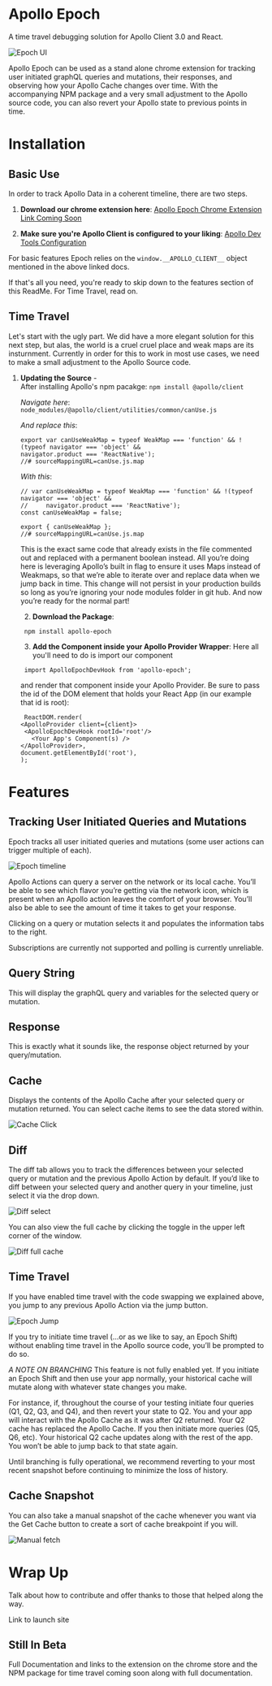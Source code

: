 # Apollo Epoch

A time travel debugging solution for Apollo Client 3.0 and React.

![Epoch UI](epoch_ui.gif)

Apollo Epoch can be used as a stand alone chrome extension for tracking user initiated graphQL queries and mutations, their responses, and observing how your Apollo Cache changes over time. With the accompanying NPM package and a very small adjustment to the Apollo source code, you can also revert your Apollo state to previous points in time.

# Installation

## Basic Use

In order to track Apollo Data in a coherent timeline, there are two steps.

1. **Download our chrome extension here**: [Apollo Epoch Chrome Extension Link Coming Soon](www.comingsoon.com)

2. **Make sure you're Apollo Client is configured to your liking**: [Apollo Dev Tools Configuration](https://www.apollographql.com/docs/react/development-testing/developer-tooling/#configuration)

For basic features Epoch relies on the `window.__APOLLO_CLIENT__` object mentioned in the above linked docs.

If that's all you need, you're ready to skip down to the features section of this ReadMe. For Time Travel, read on.

## Time Travel

Let's start with the ugly part. We did have a more elegant solution for this next step, but alas, the world is a cruel cruel place and weak maps are its insturnment. Currently in order for this to work in most use cases, we need to make a small adjustment to the Apollo Source code.

1. **Updating the Source** -  
    After installing Apollo's npm pacakge:
   `npm install @apollo/client`

   _Navigate here_:
   `node_modules/@apollo/client/utilities/common/canUse.js`

   _And replace this_:

   ```
   export var canUseWeakMap = typeof WeakMap === 'function' && !(typeof navigator === 'object' &&
   navigator.product === 'ReactNative');
   //# sourceMappingURL=canUse.js.map
   ```

   _With this_:

   ```
   // var canUseWeakMap = typeof WeakMap === 'function' && !(typeof navigator === 'object' &&
   //     navigator.product === 'ReactNative');
   const canUseWeakMap = false;

   export { canUseWeakMap };
   //# sourceMappingURL=canUse.js.map
   ```

   This is the exact same code that already exists in the file commented out and replaced with a permanent boolean instead. All you’re doing here is leveraging Apollo’s built in flag to ensure it uses Maps instead of Weakmaps, so that we’re able to iterate over and replace data when we jump back in time. This change will not persist in your production builds so long as you’re ignoring your node modules folder in git hub. And now you’re ready for the normal part!

   2. **Download the Package**:

   ```
    npm install apollo-epoch
   ```

   3. **Add the Component inside your Apollo Provider Wrapper**:
      Here all you'll need to do is import our component

   ```
    import ApolloEpochDevHook from 'apollo-epoch';
   ```

   and render that component inside your Apollo Provider. Be sure to pass the id of the DOM element that holds your React App (in our example that id is root):

   ```
    ReactDOM.render(
   <ApolloProvider client={client}>
    <ApolloEpochDevHook rootId='root'/>
      <Your App's Component(s) />
   </ApolloProvider>,
   document.getElementById('root'),
   );
   ```

# Features

## Tracking User Initiated Queries and Mutations

Epoch tracks all user initiated queries and mutations (some user actions can trigger multiple of each).

![Epoch timeline](epoch_timeline.gif)

Apollo Actions can query a server on the network or its local cache. You’ll be able to see which flavor you’re getting via the network icon, which is present when an Apollo action leaves the comfort of your browser. You’ll also be able to see the amount of time it takes to get your response.

Clicking on a query or mutation selects it and populates the information tabs to the right.

Subscriptions are currently not supported and polling is currently unreliable.

## Query String

This will display the graphQL query and variables for the selected query or mutation.

<Screen Shot here>

## Response

This is exactly what it sounds like, the response object returned by your query/mutation.

<Screen Shot>

## Cache

Displays the contents of the Apollo Cache after your selected query or mutation returned. You can select cache items to see the data stored within.

![Cache Click](epoch_cache_click.gif)

## Diff

The diff tab allows you to track the differences between your selected query or mutation and the previous Apollo Action by default. If you’d like to diff between your selected query and another query in your timeline, just select it via the drop down.

![Diff select](epoch_diff_change.gif)

You can also view the full cache by clicking the toggle in the upper left corner of the window.

![Diff full cache](epoch_full_cache.gif)

## Time Travel

If you have enabled time travel with the code swapping we explained above, you jump to any previous Apollo Action via the jump button.

![Epoch Jump](epoch_jump.gif)

If you try to initiate time travel (...or as we like to say, an Epoch Shift) without enabling time travel in the Apollo source code, you’ll be prompted to do so.

_A NOTE ON BRANCHING_
This feature is not fully enabled yet. If you initiate an Epoch Shift and then use your app normally, your historical cache will mutate along with whatever state changes you make.

For instance, if, throughout the course of your testing initiate four queries (Q1, Q2, Q3, and Q4), and then revert your state to Q2. You and your app will interact with the Apollo Cache as it was after Q2 returned. Your Q2 cache has replaced the Apollo Cache. If you then initiate more queries (Q5, Q6, etc). Your historical Q2 cache updates along with the rest of the app. You won’t be able to jump back to that state again.

Until branching is fully operational, we recommend reverting to your most recent snapshot before continuing to minimize the loss of history.

## Cache Snapshot

You can also take a manual snapshot of the cache whenever you want via the Get Cache button to create a sort of cache breakpoint if you will.

![Manual fetch](epoch_manual_cache_fetch.gif)

# Wrap Up

Talk about how to contribute and offer thanks to those that helped along the way.

Link to launch site

## Still In Beta

Full Documentation and links to the extension on the chrome store and the NPM package for time travel coming soon along with full documentation.
